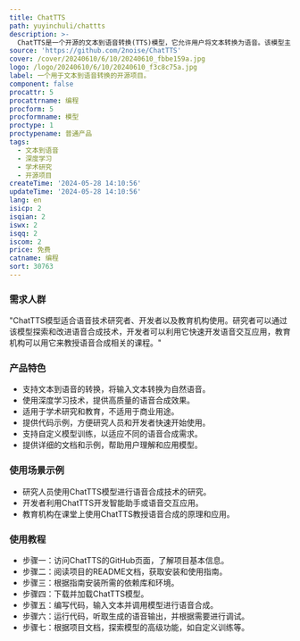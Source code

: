 ```yaml
---
title: ChatTTS
path: yuyinchuli/chattts
description: >-
  ChatTTS是一个开源的文本到语音转换(TTS)模型，它允许用户将文本转换为语音。该模型主要面向学术研究和教育目的，不适用于商业或法律用途。它使用深度学习技术，能够生成自然流畅的语音输出，适合研究和开发语音合成技术的人员使用。
source: 'https://github.com/2noise/ChatTTS'
cover: /cover/20240610/6/10/20240610_fbbe159a.jpg
logo: /logo/20240610/6/10/20240610_f3c8c75a.jpg
label: 一个用于文本到语音转换的开源项目。
component: false
procattr: 5
procattrname: 编程
procform: 5
procformname: 模型
proctype: 1
proctypename: 普通产品
tags:
  - 文本到语音
  - 深度学习
  - 学术研究
  - 开源项目
createTime: '2024-05-28 14:10:56'
updateTime: '2024-05-28 14:10:56'
lang: en
isicp: 2
isqian: 2
iswx: 2
isqq: 2
iscom: 2
price: 免费
catname: 编程
sort: 30763
---
```




### 需求人群
"ChatTTS模型适合语音技术研究者、开发者以及教育机构使用。研究者可以通过该模型探索和改进语音合成技术，开发者可以利用它快速开发语音交互应用，教育机构可以用它来教授语音合成相关的课程。"

### 产品特色
* 支持文本到语音的转换，将输入文本转换为自然语音。
* 使用深度学习技术，提供高质量的语音合成效果。
* 适用于学术研究和教育，不适用于商业用途。
* 提供代码示例，方便研究人员和开发者快速开始使用。
* 支持自定义模型训练，以适应不同的语音合成需求。
* 提供详细的文档和示例，帮助用户理解和应用模型。

### 使用场景示例
* 研究人员使用ChatTTS模型进行语音合成技术的研究。
* 开发者利用ChatTTS开发智能助手或语音交互应用。
* 教育机构在课堂上使用ChatTTS教授语音合成的原理和应用。

### 使用教程
* 步骤一：访问ChatTTS的GitHub页面，了解项目基本信息。
* 步骤二：阅读项目的README文档，获取安装和使用指南。
* 步骤三：根据指南安装所需的依赖库和环境。
* 步骤四：下载并加载ChatTTS模型。
* 步骤五：编写代码，输入文本并调用模型进行语音合成。
* 步骤六：运行代码，听取生成的语音输出，并根据需要进行调试。
* 步骤七：根据项目文档，探索模型的高级功能，如自定义训练等。

  
